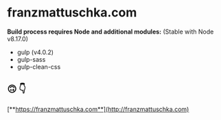 # franzmattuschka.com

**Build process requires Node and additional modules:**
(Stable with Node v8.17.0)

* gulp (v4.0.2)
* gulp-sass
* gulp-clean-css

## 🙃 👇
[**https://franzmattuschka.com**](http://franzmattuschka.com)
